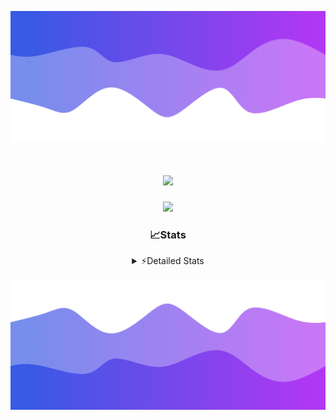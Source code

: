 ![Header](./header.png)
<div align="center">

<h1 align="center">
  <a href="https://git.io/typing-svg">
    <img src="https://readme-typing-svg.herokuapp.com/?lines=Hello,+There!+%F0%9F%91%8B;This+is+chicho.;Owner+on+Ocean;&center=true&size=25">
  </a>
</h1>
  
<p align="center">
  <img src="https://lanyard.cnrad.dev/api/852683595378196480" />
</p>

### 📈Stats
<details>
    <summary> ⚡Detailed Stats</summary>
    <br/>

<!--START_SECTION:waka-->
![Code Time](http://img.shields.io/badge/Code%20Time-1%2C118%20hrs%201%20min-blue)

![Profile Views](http://img.shields.io/badge/Profile%20Views-0-blue)

**🐱 My GitHub Data** 

> 📦 190.0 kB Used in GitHub's Storage 
 > 
> 🚫 Not Opted to Hire
 > 
> 📜 15 Public Repositories 
 > 
> 🔑 13 Private Repositories 
 > 
**I'm a Night 🦉** 

```text
🌞 Morning                25 commits          █░░░░░░░░░░░░░░░░░░░░░░░░   04.55 % 
🌆 Daytime                74 commits          ███░░░░░░░░░░░░░░░░░░░░░░   13.45 % 
🌃 Evening                242 commits         ███████████░░░░░░░░░░░░░░   44.00 % 
🌙 Night                  209 commits         ██████████░░░░░░░░░░░░░░░   38.00 % 
```
📅 **I'm Most Productive on Friday** 

```text
Monday                   29 commits          █░░░░░░░░░░░░░░░░░░░░░░░░   05.27 % 
Tuesday                  118 commits         █████░░░░░░░░░░░░░░░░░░░░   21.45 % 
Wednesday                85 commits          ████░░░░░░░░░░░░░░░░░░░░░   15.45 % 
Thursday                 75 commits          ███░░░░░░░░░░░░░░░░░░░░░░   13.64 % 
Friday                   129 commits         ██████░░░░░░░░░░░░░░░░░░░   23.45 % 
Saturday                 62 commits          ███░░░░░░░░░░░░░░░░░░░░░░   11.27 % 
Sunday                   52 commits          ██░░░░░░░░░░░░░░░░░░░░░░░   09.45 % 
```


📊 **This Week I Spent My Time On** 

```text
🕑︎ Time Zone: America/Argentina/Buenos_Aires

💬 Programming Languages: 
TypeScript               4 hrs 51 mins       ███████████████░░░░░░░░░░   60.44 % 
Python                   1 hr 45 mins        █████░░░░░░░░░░░░░░░░░░░░   21.88 % 
HTML                     1 hr 16 mins        ████░░░░░░░░░░░░░░░░░░░░░   15.81 % 
Other                    7 mins              ░░░░░░░░░░░░░░░░░░░░░░░░░   01.60 % 
JSON                     0 secs              ░░░░░░░░░░░░░░░░░░░░░░░░░   00.18 % 

🔥 Editors: 
Cursor                   8 hrs 3 mins        █████████████████████████   100.00 % 

🐱‍💻 Projects: 
ocean-backend            4 hrs 52 mins       ███████████████░░░░░░░░░░   60.50 % 
py                       1 hr 39 mins        █████░░░░░░░░░░░░░░░░░░░░   20.54 % 
front-electro-patagonia-m1 hr 29 mins        █████░░░░░░░░░░░░░░░░░░░░   18.47 % 
Unknown Project          2 mins              ░░░░░░░░░░░░░░░░░░░░░░░░░   00.49 % 

💻 Operating System: 
Windows                  8 hrs 3 mins        █████████████████████████   100.00 % 
```

**I Mostly Code in JavaScript** 

```text
JavaScript               10 repos            ███████░░░░░░░░░░░░░░░░░░   27.78 % 
HTML                     7 repos             █████░░░░░░░░░░░░░░░░░░░░   19.44 % 
TypeScript               4 repos             ███░░░░░░░░░░░░░░░░░░░░░░   11.11 % 
Astro                    2 repos             █░░░░░░░░░░░░░░░░░░░░░░░░   05.56 % 
SCSS                     1 repo              █░░░░░░░░░░░░░░░░░░░░░░░░   02.78 % 
```




 Last Updated on 11/03/2025 07:16:12 UTC
<!--END_SECTION:waka-->
</details>

![Footer](./footer.png)
